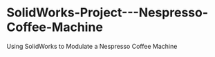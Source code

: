 # SolidWorks-Project---Nespresso-Coffee-Machine
Using SolidWorks to Modulate a Nespresso Coffee Machine
